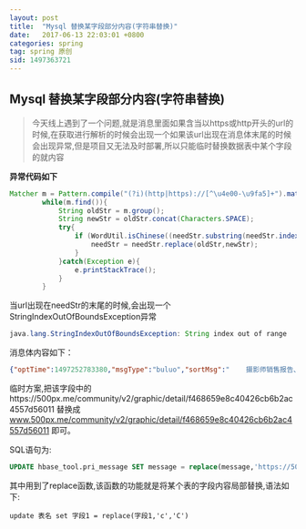 ```yaml
---
layout: post
title:  "Mysql 替换某字段部分内容(字符串替换)"
date:   2017-06-13 22:03:01 +0800
categories: spring
tag: spring 原创
sid: 1497363721
---
```


## Mysql 替换某字段部分内容(字符串替换)

> 今天线上遇到了一个问题,就是消息里面如果含当以https或http开头的url的时候,在获取进行解析的时候会出现一个如果该url出现在消息体末尾的时候会出现异常,但是项目又无法及时部署,所以只能临时替换数据表中某个字段的就内容

**异常代码如下**
~~~java
Matcher m = Pattern.compile("(?i)(http|https)://[^\u4e00-\u9fa5]+").matcher(needStr);
        while(m.find()){
            String oldStr = m.group();
            String newStr = oldStr.concat(Characters.SPACE);
            try{
                if (WordUtil.isChinese((needStr.substring(needStr.indexOf(oldStr)+oldStr.length(),needStr.indexOf(oldStr)+oldStr.length()+1).charAt(0)))){
                    needStr = needStr.replace(oldStr,newStr);
                }
            }catch(Exception e){
                e.printStackTrace();
            }
        }
~~~
当url出现在needStr的末尾的时候,会出现一个StringIndexOutOfBoundsException异常
~~~java
java.lang.StringIndexOutOfBoundsException: String index out of range
~~~

消息体内容如下：
~~~json
{"optTime":1497252783380,"msgType":"buluo","sortMsg":"    摄影师销售报告、稿费页面升级通知___为了给供稿人提供更好的服务，我们对社区页面做了升级。\n\n升级详情请见：www.500px.me/community/v2/graphic/detail/f468659e8c40426cb6b2ac4557d56011 ","operatorInfo":{"id":"741abcc8f29448f3a46695dd0f7c6a92","operatorType":"tribe","nickName":"视觉中国签约摄影师","qualify":"签约摄影师是自动加进来的，会有部分延迟。如仍无反应，请私信我们的服务号","avatar":{"a1":"https://img.500px.me/51f486c36ca049988fed7eb9645e0f05.jpg!a1"}}}
~~~

临时方案,把该字段中的https://500px.me/community/v2/graphic/detail/f468659e8c40426cb6b2ac4557d56011 替换成 www.500px.me/community/v2/graphic/detail/f468659e8c40426cb6b2ac4557d56011 即可。

SQL语句为:

~~~sql
UPDATE hbase_tool.pri_message SET message = replace(message,'https://500px.me/community/v2/graphic/detail/f468659e8c40426cb6b2ac4557d56011','www.500px.me/community/v2/graphic/detail/f468659e8c40426cb6b2ac4557d56011') WHERE type=6 AND json = 1 AND send_id='fc0cd29ff49829c4ed26f074958287906';

~~~

其中用到了replace函数,该函数的功能就是将某个表的字段内容局部替换,语法如下:
~~~
update 表名 set 字段1 = replace(字段1,'c','C')
~~~